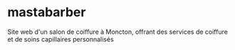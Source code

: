 # mastabarber
Site web d'un salon de coiffure à Moncton, offrant des services de coiffure et de soins capillaires personnalisés
